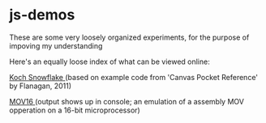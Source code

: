 js-demos
========

These are some very loosely organized experiments, for the purpose of impoving my understanding

Here's an equally loose index of what can be viewed online:

[Koch Snowflake ](http://uni-sol.ca/js-demos/kochflake.html) 
(based on example code from 'Canvas Pocket Reference' by Flanagan, 2011)

[MOV16 ](http://uni-sol.ca/js-demos/mov16.html) 
(output shows up in console; an emulation of a assembly MOV opperation on a 16-bit microprocessor) 
